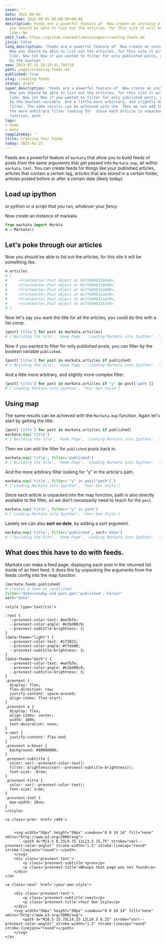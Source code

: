 ```yaml
---
cover: ''
date: 2022-09-05
datetime: 2022-09-05 00:00:00+00:00
description: Feeds are a powerful feature of  Now create an instance of markata. Now
  you should be able to list out the articles, for this site it will be something
  like. No
edit_link: https://github.com/edit/main/pages/creating-feeds.md
jinja: false
long_description: 'Feeds are a powerful feature of  Now create an instance of markata.
  Now you should be able to list out the articles, for this site it will be something
  like. Now let Now if you wanted to filter for only published posts, you can filter
  by the boolean '
now: 2023-01-15 20:28:41.795714
path: pages/creating-feeds.md
published: true
slug: creating-feeds
status: draft
super_description: 'Feeds are a powerful feature of  Now create an instance of markata.
  Now you should be able to list out the articles, for this site it will be something
  like. Now let Now if you wanted to filter for only published posts, you can filter
  by the boolean variable  And a little more arbitrary, and slightly more complex
  filter. The same results can be achieved with the  Then we can add the filter for  And
  the more arbitrary filter looking for  Since each article is unpacked into the map
  function, path '
tags:
- home
- meta
templateKey: ''
title: Creating Your Feeds
today: 2023-01-15
---
```


Feeds are a powerful feature of `markata` that allow you to build feeds of
posts from the same arguments that get passed into `Markata.map`, all within
`markata.toml`.  You can create feeds for things like your published articles,
articles that contain a certain tag, articles that are stored in a certain
folder, articles posted before or after a certain date (likely today).

## Load up ipython

_or python or a script that you run, whatever your fancy_

Now create an instance of markata.

``` python
from markata import Markta
m = Markata()
```

## Let's poke through our articles

Now you should be able to list out the articles, for this site it will be something like.

``` python
m.articles
# [
#     <frontmatter.Post object at 0x7f609831b0a0>,
#     <frontmatter.Post object at 0x7f6098318b80>,
#     <frontmatter.Post object at 0x7f609831a890>,
#     <frontmatter.Post object at 0x7f609831ab30>,
#     <frontmatter.Post object at 0x7f609831aa70>,
#     <frontmatter.Post object at 0x7f609831b760>
# ]
```

Now let's say you want the title for all the articles, you could do this with a list comp.

``` python
[post['title'] for post in markata.articles]
# ['Building the Site', 'Home Page', 'Loading Markata into Ipython', 'Jinja Variables', 'Your Own Style', '404']
```

Now if you wanted to filter for only published posts, you can filter by the boolean variable `published`.

``` python
[post['title'] for post in markata.articles if published]
# ['Building the Site', 'Home Page', 'Loading Markata into Ipython', 'Jinja Variables', 'Your Own Style']
```

And a little more arbitrary, and slightly more complex filter.

``` python
[post['title'] for post in markata.articles if "y" in post['path']]
# ['Loading Markata into Ipython', 'Your Own Style']
```

## Using map

The same results can be achieved with the `Markata.map` function.  Again let's
start by getting the title.

``` python
[post['title'] for post in markata.articles if published]
markata.map('title')
# ['Building the Site', 'Home Page', 'Loading Markata into Ipython', 'Jinja Variables', 'Your Own Style', '404']
```

Then we can add the filter for `published` posts back in.

``` python
markata.map('title', filter='published')
# ['Building the Site', 'Home Page', 'Loading Markata into Ipython', 'Jinja Variables', 'Your Own Style', '404']
```

And the more arbitrary filter looking for "y" in the article's path.

``` python
markata.map('title', filter='"y" in post["path"]')
# ['Loading Markata into Ipython', 'Your Own Style']
```

Since each article is unpacked into the map function, path is also directly
available to the filter, so we don't necessarily need to reach for the `post`.

``` python
markata.map('title', filter='"y" in path')
# ['Loading Markata into Ipython', 'Your Own Style']
```

Lastely we can also **sort on date**, by adding a sort argument.

``` python
markata.map('title', filter='published', sort='date')
# ['Building the Site', 'Home Page', 'Loading Markata into Ipython', 'Jinja Variables', 'Your Own Style', '404']
```

## What does this have to do with feeds.

Markata can make a feed page, displaying each post in the returned list inside
of an html feed.  It does this by unpacking the arguments from the feeds config
into the map function.

``` python
[markata.feeds.published]
# creates a feed at /published
filter="date<=today and post.get('published', False)"
sort="date"
```
<div class='prevnext'>

    <style type='text/css'>

    :root {
      --prevnext-color-text: #eefbfe;
      --prevnext-color-angle: #e1bd00c9;
      --prevnext-subtitle-brightness: 3;
    }
    [data-theme="light"] {
      --prevnext-color-text: #1f2022;
      --prevnext-color-angle: #ffeb00;
      --prevnext-subtitle-brightness: 3;
    }
    [data-theme="dark"] {
      --prevnext-color-text: #eefbfe;
      --prevnext-color-angle: #e1bd00c9;
      --prevnext-subtitle-brightness: 3;
    }
    .prevnext {
      display: flex;
      flex-direction: row;
      justify-content: space-around;
      align-items: flex-start;
    }
    .prevnext a {
      display: flex;
      align-items: center;
      width: 100%;
      text-decoration: none;
    }
    a.next {
      justify-content: flex-end;
    }
    .prevnext a:hover {
      background: #00000006;
    }
    .prevnext-subtitle {
      color: var(--prevnext-color-text);
      filter: brightness(var(--prevnext-subtitle-brightness));
      font-size: .8rem;
    }
    .prevnext-title {
      color: var(--prevnext-color-text);
      font-size: 1rem;
    }
    .prevnext-text {
      max-width: 30vw;
    }
    </style>
    
    <a class='prev' href='/404'>
    

        <svg width="50px" height="50px" viewbox="0 0 24 24" fill="none" xmlns="http://www.w3.org/2000/svg">
            <path d="M13.5 8.25L9.75 12L13.5 15.75" stroke="var(--prevnext-color-angle)" stroke-width="1.5" stroke-linecap="round" stroke-linejoin="round"> </path>
        </svg>
        <div class='prevnext-text'>
            <p class='prevnext-subtitle'>prev</p>
            <p class='prevnext-title'>Whoops that page was not found</p>
        </div>
    </a>
    
    <a class='next' href='/your-own-style'>
    
        <div class='prevnext-text'>
            <p class='prevnext-subtitle'>next</p>
            <p class='prevnext-title'>Your Own Style</p>
        </div>
        <svg width="50px" height="50px" viewbox="0 0 24 24" fill="none" xmlns="http://www.w3.org/2000/svg">
            <path d="M10.5 15.75L14.25 12L10.5 8.25" stroke="var(--prevnext-color-angle)" stroke-width="1.5" stroke-linecap="round" stroke-linejoin="round"></path>
        </svg>
    </a>
  </div>